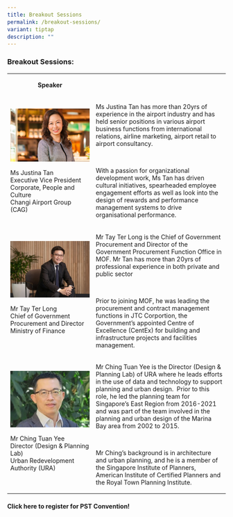 ```yaml
---
title: Breakout Sessions
permalink: /breakout-sessions/
variant: tiptap
description: ""
---
```

<h3>Breakout Sessions:</h3>
<table>
<tbody>
<tr>
<th rowspan="1" colspan="1">
<p>Speaker</p>
</th>
<th rowspan="1" colspan="1">
<p></p>
</th>
</tr>
<tr>
<td rowspan="1" colspan="1">
<p></p>
<div class="isomer-image-wrapper">
<img style="width: 100%" height="auto" width="100%" alt="" src="/images/Speaker_JustinaTan.jpg">
</div>
<p></p>
<p>Ms Justina Tan
<br>Executive Vice President
<br>Corporate, People and Culture
<br>Changi Airport Group (CAG)</p>
</td>
<td rowspan="1" colspan="1">
<p>Ms Justina Tan has more than 20yrs of experience in the airport industry
and has held senior positions in various airport business functions from
international relations, airline marketing, airport retail to airport consultancy.</p>
<p>&nbsp;</p>
<p>With a passion for organizational development work, Ms Tan has driven
cultural initiatives, spearheaded employee engagement efforts as well as
look into the design of rewards and performance management systems to drive
organisational performance.</p>
</td>
</tr>
<tr>
<td rowspan="1" colspan="1">
<div class="isomer-image-wrapper">
<img style="width: 100%" height="auto" width="100%" alt="" src="/images/Speaker_Tay_Ter_Long.jpg">
</div>
<p>Mr Tay Ter Long
<br>Chief of Government
<br>Procurement and Director
<br>Ministry of Finance</p>
</td>
<td rowspan="1" colspan="1">
<p>Mr Tay Ter Long is the Chief of Government Procurement and Director of
the Government Procurement Function Office in MOF. Mr Tan has more than
20yrs of professional experience in both private and public sector</p>
<p>&nbsp;</p>
<p>Prior to joining MOF, he was leading the procurement and contract management
functions in JTC Corportion, the Government’s appointed Centre of Excellence
(CentEx) for building and infrastructure projects and facilities management.</p>
</td>
</tr>
<tr>
<td rowspan="1" colspan="1">
<div class="isomer-image-wrapper">
<img style="width: 100%" height="auto" width="100%" alt="" src="/images/Speaker_ChingTuanYee.jpg">
</div>
<p>Mr Ching Tuan Yee
<br>Director (Design &amp; Planning Lab)
<br>Urban Redevelopment Authority (URA)</p>
</td>
<td rowspan="1" colspan="1">
<p>Mr Ching Tuan Yee is the Director (Design &amp; Planning Lab) of URA where
he leads efforts in the use of data and technology to support planning
and urban design.&nbsp; Prior to this role, he led the planning team for
Singapore’s East Region from 2016-2021 and was part of the team involved
in the planning and urban design of the Marina Bay area from 2002 to 2015.</p>
<p>&nbsp;</p>
<p>Mr Ching’s background is in architecture and urban planning, and he is
a member of the Singapore Institute of Planners, American Institute of
Certified Planners and the Royal Town Planning Institute.</p>
</td>
</tr>
</tbody>
</table>
<h4>Click here to register for PST Convention!</h4>
<p></p>